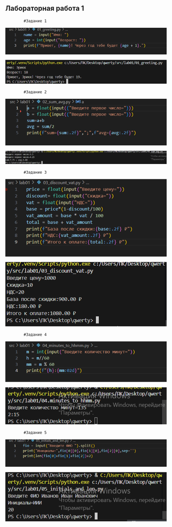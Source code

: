 ## Лабораторная работа 1
            
            #Задание 1
![lab01](./src/images/01.png)

![lab01](./src/images1/lab01/01_greeting.png)

            #Задание 2
![lab01](./src/images/02.png)

![lab01](./src/images1/lab01/02_sum_avg.png)
            
            #Задание 3
![lab01](./src/images/03.png)

![lab01](./src/images1/lab01/03_discount_vat.png)

            #Задание 4
![lab01](./src/images/04.png)

![lab01](./src/images1/lab01/04_minutes_to_hhmm.png)

            #Задание 5
![lab01](./src/images/05.png)

![lab01](./src/images1/lab01/05_initials_and_len.png)